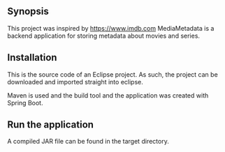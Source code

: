 ## Synopsis

This project was inspired by https://www.imdb.com
MediaMetadata is a backend application for storing metadata about movies and series.

## Installation

This is the source code of an Eclipse project. As such, the project can be downloaded and imported straight into eclipse.

Maven is used and the build tool and the application was created with Spring Boot.

## Run the application

A compiled JAR file can be found in the target directory.
